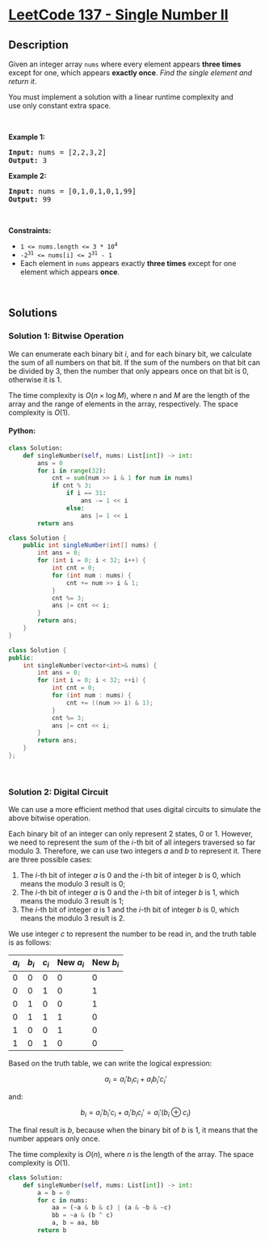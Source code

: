 # [LeetCode 137 - Single Number II](https://leetcode.com/problems/single-number-ii)


## Description

<p>Given an integer array <code>nums</code> where&nbsp;every element appears <strong>three times</strong> except for one, which appears <strong>exactly once</strong>. <em>Find the single element and return it</em>.</p>

<p>You must&nbsp;implement a solution with a linear runtime complexity and use&nbsp;only constant&nbsp;extra space.</p>

<p>&nbsp;</p>
<p><strong class="example">Example 1:</strong></p>
<pre><strong>Input:</strong> nums = [2,2,3,2]
<strong>Output:</strong> 3
</pre><p><strong class="example">Example 2:</strong></p>
<pre><strong>Input:</strong> nums = [0,1,0,1,0,1,99]
<strong>Output:</strong> 99
</pre>
<p>&nbsp;</p>
<p><strong>Constraints:</strong></p>

<ul>
	<li><code>1 &lt;= nums.length &lt;= 3 * 10<sup>4</sup></code></li>
	<li><code>-2<sup>31</sup> &lt;= nums[i] &lt;= 2<sup>31</sup> - 1</code></li>
	<li>Each element in <code>nums</code> appears exactly <strong>three times</strong> except for one element which appears <strong>once</strong>.</li>
</ul>

<br/>

## Solutions

### Solution 1: Bitwise Operation

We can enumerate each binary bit $i$, and for each binary bit, we calculate the sum of all numbers on that bit. If the sum of the numbers on that bit can be divided by 3, then the number that only appears once on that bit is 0, otherwise it is 1.

The time complexity is $O(n \times \log M)$, where $n$ and $M$ are the length of the array and the range of elements in the array, respectively. The space complexity is $O(1)$.

<!-- tabs:start -->

#### Python:
```python
class Solution:
    def singleNumber(self, nums: List[int]) -> int:
        ans = 0
        for i in range(32):
            cnt = sum(num >> i & 1 for num in nums)
            if cnt % 3:
                if i == 31:
                    ans -= 1 << i
                else:
                    ans |= 1 << i
        return ans
```

```java
class Solution {
    public int singleNumber(int[] nums) {
        int ans = 0;
        for (int i = 0; i < 32; i++) {
            int cnt = 0;
            for (int num : nums) {
                cnt += num >> i & 1;
            }
            cnt %= 3;
            ans |= cnt << i;
        }
        return ans;
    }
}
```

```cpp
class Solution {
public:
    int singleNumber(vector<int>& nums) {
        int ans = 0;
        for (int i = 0; i < 32; ++i) {
            int cnt = 0;
            for (int num : nums) {
                cnt += ((num >> i) & 1);
            }
            cnt %= 3;
            ans |= cnt << i;
        }
        return ans;
    }
};
```
<!-- tabs:end -->

<br/>

### Solution 2: Digital Circuit

We can use a more efficient method that uses digital circuits to simulate the above bitwise operation.

Each binary bit of an integer can only represent 2 states, 0 or 1. However, we need to represent the sum of the $i$-th bit of all integers traversed so far modulo 3. Therefore, we can use two integers $a$ and $b$ to represent it. There are three possible cases:

1. The $i$-th bit of integer $a$ is 0 and the $i$-th bit of integer $b$ is 0, which means the modulo 3 result is 0;
2. The $i$-th bit of integer $a$ is 0 and the $i$-th bit of integer $b$ is 1, which means the modulo 3 result is 1;
3. The $i$-th bit of integer $a$ is 1 and the $i$-th bit of integer $b$ is 0, which means the modulo 3 result is 2.

We use integer $c$ to represent the number to be read in, and the truth table is as follows:

| $a_i$ | $b_i$ | $c_i$ | New $a_i$ | New $b_i$ |
| ----- | ----- | ----- | --------- | --------- |
| 0     | 0     | 0     | 0         | 0         |
| 0     | 0     | 1     | 0         | 1         |
| 0     | 1     | 0     | 0         | 1         |
| 0     | 1     | 1     | 1         | 0         |
| 1     | 0     | 0     | 1         | 0         |
| 1     | 0     | 1     | 0         | 0         |

Based on the truth table, we can write the logical expression:

$$
a_i = a_i' b_i c_i + a_i b_i' c_i'
$$

and:

$$
b_i = a_i' b_i' c_i + a_i' b_i c_i' = a_i' (b_i \oplus c_i)
$$

The final result is $b$, because when the binary bit of $b$ is 1, it means that the number appears only once.

The time complexity is $O(n)$, where $n$ is the length of the array. The space complexity is $O(1)$.

<!-- tabs:start -->

```python
class Solution:
    def singleNumber(self, nums: List[int]) -> int:
        a = b = 0
        for c in nums:
            aa = (~a & b & c) | (a & ~b & ~c)
            bb = ~a & (b ^ c)
            a, b = aa, bb
        return b
```
<!-- tabs:end -->

<!-- end -->
